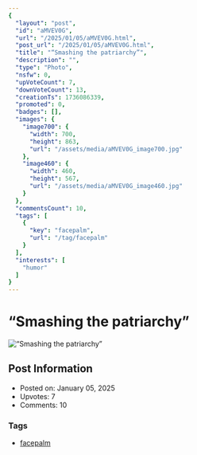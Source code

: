 ```yaml
---
{
  "layout": "post",
  "id": "aMVEV0G",
  "url": "/2025/01/05/aMVEV0G.html",
  "post_url": "/2025/01/05/aMVEV0G.html",
  "title": "“Smashing the patriarchy”",
  "description": "",
  "type": "Photo",
  "nsfw": 0,
  "upVoteCount": 7,
  "downVoteCount": 13,
  "creationTs": 1736086339,
  "promoted": 0,
  "badges": [],
  "images": {
    "image700": {
      "width": 700,
      "height": 863,
      "url": "/assets/media/aMVEV0G_image700.jpg"
    },
    "image460": {
      "width": 460,
      "height": 567,
      "url": "/assets/media/aMVEV0G_image460.jpg"
    }
  },
  "commentsCount": 10,
  "tags": [
    {
      "key": "facepalm",
      "url": "/tag/facepalm"
    }
  ],
  "interests": [
    "humor"
  ]
}
---
```


# “Smashing the patriarchy”

![“Smashing the patriarchy”](/assets/media/aMVEV0G_image700.jpg)

## Post Information

- Posted on: January 05, 2025
- Upvotes: 7
- Comments: 10

### Tags

- [facepalm](/tag/facepalm)
